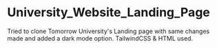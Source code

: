 # University_Website_Landing_Page

Tried to clone Tomorrow University's Landing page with same changes made and added a dark mode option. TailwindCSS & HTML used.
